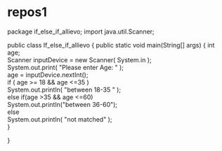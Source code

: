 # repos1

package if_else_if_allievo;
import java.util.Scanner;  

public class If_else_if_allievo 
{
    public static void main(String[] args)
    {
      int age;  
        Scanner inputDevice = new Scanner( System.in );  
        System.out.print( "Please enter Age: " );  
        age = inputDevice.nextInt();  
        if ( age >= 18 && age <=35 )  
            System.out.println( "between 18-35 " );  
        else if(age >35 && age <=60)  
            System.out.println("between 36-60");  
        else  
            System.out.println( "not matched" );   
    }
    
}

